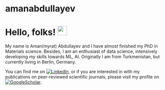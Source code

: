 # amanabdullayev

# Hello, folks! <img src="https://github.com/amanabdulla296/amanabdullayev/blob/3d5e9aa6f66926e1e6b9d67971331952f9bca67b/arrwrhhthqx.gif" width="30px">

My name is Aman(myrat) Abdullayev and I have almost finished my PhD in Materials science. Besides, I am an enthusiast of data science, intensively developing my skills towards ML, AI. Originally I am from Turkmenistan, but currently living in Berlin, Germany.

<!-- Actual text -->

You can find me on [![LinkedIn](<img src="https://github.com/amanabdulla296/amanabdullayev/blob/4551dbaf8519259c0ec41c706293c257b5d435aa/download%20(1).png" width="30px">)][1], or if you are interested in with my publications on peer-reviewed scientific journals, please visit my profile on [![GoogleScholar][2.2]][2].

<!-- Icons -->

[1.2]: https://github.com/amanabdulla296/amanabdullayev/blob/4551dbaf8519259c0ec41c706293c257b5d435aa/download%20(1).png (LinkedIn icon)
[2.2]: https://github.com/amanabdulla296/amanabdullayev/blob/4551dbaf8519259c0ec41c706293c257b5d435aa/download.png (GoogleScholar icon)

<!-- Links to your social media accounts -->

[1]: https://www.linkedin.com/in/amanmyrat-abdullayew-94758b14/
[2]: https://scholar.google.com/citations?user=22M2i14AAAAJ&hl=en

